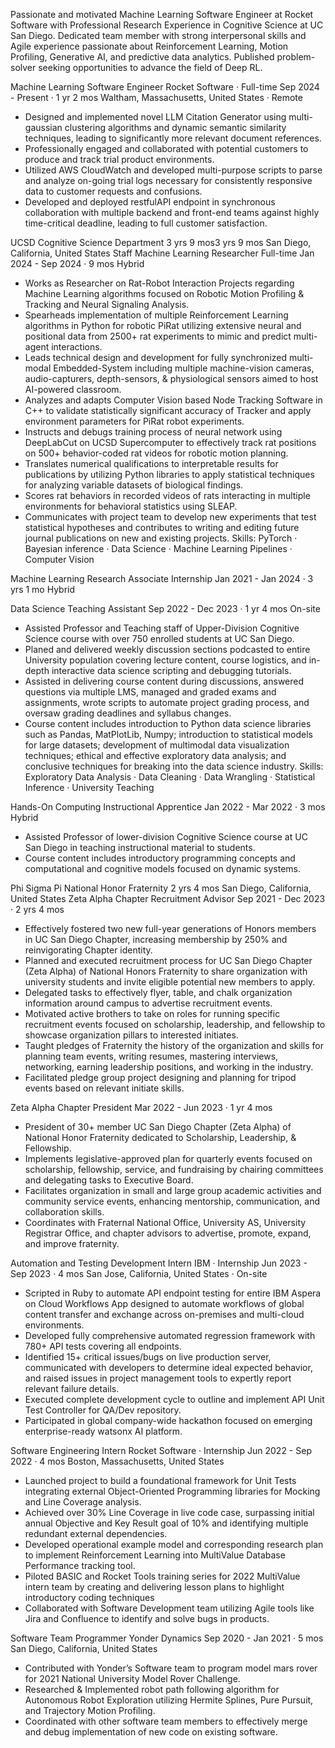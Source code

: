Passionate and motivated Machine Learning Software Engineer at Rocket Software with Professional Research Experience in Cognitive Science at UC San Diego. Dedicated team member with strong interpersonal skills and Agile experience passionate about Reinforcement Learning, Motion Profiling, Generative AI, and predictive data analytics. Published problem-solver seeking opportunities to advance the field of Deep RL.

Machine Learning Software Engineer
Rocket Software · Full-time
Sep 2024 - Present · 1 yr 2 mos
Waltham, Massachusetts, United States · Remote
- Designed and implemented novel LLM Citation Generator using multi-gaussian clustering algorithms and dynamic semantic similarity techniques, leading to significantly more relevant document references.
- Professionally engaged and collaborated with potential customers to produce and track trial product environments.
- Utilized AWS CloudWatch and developed multi-purpose scripts to parse and analyze on-going trial logs necessary for consistently responsive data to customer requests and confusions.
- Developed and deployed restfulAPI endpoint in synchronous collaboration with multiple backend and front-end teams against highly time-critical deadline, leading to full customer satisfaction.

UCSD Cognitive Science Department
3 yrs 9 mos3 yrs 9 mos
San Diego, California, United States
Staff Machine Learning Researcher
Full-time
Jan 2024 - Sep 2024 · 9 mos
Hybrid
- Works as Researcher on Rat-Robot Interaction Projects regarding Machine Learning algorithms focused on Robotic Motion Profiling & Tracking and Neural Signaling Analysis.
- Spearheads implementation of multiple Reinforcement Learning algorithms in Python for robotic PiRat utilizing extensive neural and positional data from 2500+ rat experiments to mimic and predict multi-agent interactions.
- Leads technical design and development for fully synchronized multi-modal Embedded-System including multiple machine-vision cameras, audio-capturers, depth-sensors, & physiological sensors aimed to host AI-powered classroom.
- Analyzes and adapts Computer Vision based Node Tracking Software in C++ to validate statistically significant accuracy of Tracker and apply environment parameters for PiRat robot experiments.
- Instructs and debugs training process of neural network using DeepLabCut on UCSD Supercomputer to effectively track rat positions on 500+ behavior-coded rat videos for robotic motion planning.
- Translates numerical qualifications to interpretable results for publications by utilizing Python libraries to apply statistical techniques for analyzing variable datasets of biological findings.
- Scores rat behaviors in recorded videos of rats interacting in multiple environments for behavioral statistics using SLEAP. 
- Communicates with project team to develop new experiments that test statistical hypotheses and contributes to writing and editing future journal publications on new and existing projects.
Skills: PyTorch · Bayesian inference · Data Science · Machine Learning Pipelines · Computer Vision

Machine Learning Research Associate
Internship
Jan 2021 - Jan 2024 · 3 yrs 1 mo
Hybrid

Data Science Teaching Assistant
Sep 2022 - Dec 2023 · 1 yr 4 mos
On-site
- Assisted Professor and Teaching staff of Upper-Division Cognitive Science course with over 750 enrolled students at UC San Diego. 
- Planed and delivered weekly discussion sections podcasted to entire University population covering lecture content, course logistics, and in-depth interactive data science scripting and debugging tutorials.
- Assisted in delivering course content during discussions, answered questions via multiple LMS, managed and graded exams and assignments, wrote scripts to automate project grading process, and oversaw grading deadlines and syllabus changes. 
- Course content includes introduction to Python data science libraries such as Pandas, MatPlotLib, Numpy; introduction to statistical models for large datasets; development of multimodal data visualization techniques; ethical and effective exploratory data analysis; and conclusive techniques for breaking into the data science industry.
Skills: Exploratory Data Analysis · Data Cleaning · Data Wrangling · Statistical Inference · University Teaching

Hands-On Computing Instructional Apprentice
Jan 2022 - Mar 2022 · 3 mos
Hybrid
- Assisted Professor of lower-division Cognitive Science course at UC San Diego in teaching instructional material to students. 
- Course content includes introductory programming concepts and computational and cognitive models focused on dynamic systems.

Phi Sigma Pi National Honor Fraternity
2 yrs 4 mos
San Diego, California, United States
Zeta Alpha Chapter Recruitment Advisor
Sep 2021 - Dec 2023 · 2 yrs 4 mos
- Effectively fostered two new full-year generations of Honors members in UC San Diego Chapter, increasing membership by 250% and reinvigorating Chapter identity. 
- Planned and executed recruitment process for UC San Diego Chapter (Zeta Alpha) of National Honors Fraternity to share organization with university students and invite eligible potential new members to apply.
- Delegated tasks to effectively flyer, table, and chalk organization information around campus to advertise recruitment events.
- Motivated active brothers to take on roles for running specific recruitment events focused on scholarship, leadership, and fellowship to showcase organization pillars to interested initiates.
- Taught pledges of Fraternity the history of the organization and skills for planning team events, writing resumes, mastering interviews, networking, earning leadership positions, and working in the industry.
- Facilitated pledge group project designing and planning for tripod events based on relevant initiate skills.

Zeta Alpha Chapter President
Mar 2022 - Jun 2023 · 1 yr 4 mos
- President of 30+ member UC San Diego Chapter (Zeta Alpha) of National Honor Fraternity dedicated to Scholarship, Leadership, & Fellowship.
- Implements legislative-approved plan for quarterly events focused on scholarship, fellowship, service, and fundraising by chairing committees and delegating tasks to Executive Board.
- Facilitates organization in small and large group academic activities and community service events, enhancing mentorship, communication, and collaboration skills.
- Coordinates with Fraternal National Office, University AS, University Registrar Office, and chapter advisors to advertise, promote, expand, and improve fraternity.

Automation and Testing Development Intern
IBM · Internship
Jun 2023 - Sep 2023 · 4 mos
San Jose, California, United States · On-site
- Scripted in Ruby to automate API endpoint testing for entire IBM Aspera on Cloud Workflows App designed to automate workflows of global content transfer and exchange across on-premises and multi-cloud environments.
- Developed fully comprehensive automated regression framework with 780+ API tests covering all endpoints.
- Identified 15+ critical issues/bugs on live production server, communicated with developers to determine ideal expected behavior, and raised issues in project management tools to expertly report relevant failure details.
- Executed complete development cycle to outline and implement API Unit Test Controller for QA/Dev repository.
- Participated in global company-wide hackathon focused on emerging enterprise-ready watsonx AI platform.

Software Engineering Intern
Rocket Software · Internship
Jun 2022 - Sep 2022 · 4 mos
Boston, Massachusetts, United States
- Launched project to build a foundational framework for Unit Tests integrating external Object-Oriented Programming libraries for Mocking and Line Coverage analysis.
- Achieved over 30% Line Coverage in live code case, surpassing initial annual Objective and Key Result goal of 10% and identifying multiple redundant external dependencies.
- Developed operational example model and corresponding research plan to implement Reinforcement Learning into MultiValue Database Performance tracking tool. 
- Piloted BASIC and Rocket Tools training series for 2022 MultiValue intern team by creating and delivering lesson plans to highlight introductory coding techniques
- Collaborated with Software Development team utilizing Agile tools like Jira and Confluence to identify and solve bugs in products.

Software Team Programmer
Yonder Dynamics
Sep 2020 - Jan 2021 · 5 mos
San Diego, California, United States
- Contributed with Yonder’s Software team to program model mars rover for 2021 National University Model Rover Challenge. 
- Researched & Implemented robot path following algorithm for Autonomous Robot Exploration utilizing Hermite Splines, Pure Pursuit, and Trajectory Motion Profiling.
- Coordinated with other software team members to effectively merge and debug implementation of new code on existing software.